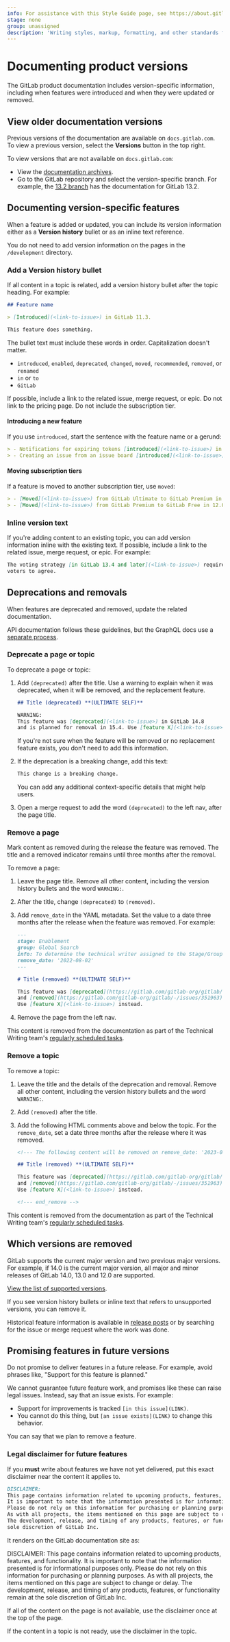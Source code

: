 ```yaml
---
info: For assistance with this Style Guide page, see https://about.gitlab.com/handbook/engineering/ux/technical-writing/#assignments-to-other-projects-and-subjects.
stage: none
group: unassigned
description: 'Writing styles, markup, formatting, and other standards for GitLab Documentation.'
---
```


# Documenting product versions

The GitLab product documentation includes version-specific information,
including when features were introduced and when they were updated or removed.

## View older documentation versions

Previous versions of the documentation are available on `docs.gitlab.com`.
To view a previous version, select the **Versions** button in the top right.

To view versions that are not available on `docs.gitlab.com`:

- View the [documentation archives](https://docs.gitlab.com/archives/).
- Go to the GitLab repository and select the version-specific branch. For example,
  the [13.2 branch](https://gitlab.com/gitlab-org/gitlab/-/tree/13-2-stable-ee/doc) has the
  documentation for GitLab 13.2.

## Documenting version-specific features

When a feature is added or updated, you can include its version information
either as a **Version history** bullet or as an inline text reference.

You do not need to add version information on the pages in the `/development` directory.

### Add a **Version history** bullet

If all content in a topic is related, add a version history bullet after the topic heading.
For example:

```markdown
## Feature name

> [Introduced](<link-to-issue>) in GitLab 11.3.

This feature does something.
```

The bullet text must include these words in order. Capitalization doesn't matter.

- `introduced`, `enabled`, `deprecated`, `changed`, `moved`, `recommended`, `removed`, or `renamed`
- `in` or `to`
- `GitLab`

If possible, include a link to the related issue, merge request, or epic.
Do not link to the pricing page. Do not include the subscription tier.

#### Introducing a new feature

If you use `introduced`, start the sentence with the feature name or a gerund:

```markdown
> - Notifications for expiring tokens [introduced](<link-to-issue>) in GitLab 11.3.
> - Creating an issue from an issue board [introduced](<link-to-issue>) in GitLab 13.1.
```

#### Moving subscription tiers

If a feature is moved to another subscription tier, use `moved`:

```markdown
> - [Moved](<link-to-issue>) from GitLab Ultimate to GitLab Premium in 11.8.
> - [Moved](<link-to-issue>) from GitLab Premium to GitLab Free in 12.0.
```

### Inline version text

If you're adding content to an existing topic, you can add version information
inline with the existing text. If possible, include a link to the related issue,
merge request, or epic. For example:

```markdown
The voting strategy [in GitLab 13.4 and later](<link-to-issue>) requires the primary and secondary
voters to agree.
```

## Deprecations and removals

When features are deprecated and removed, update the related documentation.

API documentation follows these guidelines, but the GraphQL docs use
a [separate process](../api_graphql_styleguide.md#deprecating-fields-arguments-and-enum-values).

### Deprecate a page or topic

To deprecate a page or topic:

1. Add `(deprecated)` after the title. Use a warning to explain when it was deprecated,
   when it will be removed, and the replacement feature.

   ```markdown
   ## Title (deprecated) **(ULTIMATE SELF)**

   WARNING:
   This feature was [deprecated](<link-to-issue>) in GitLab 14.8
   and is planned for removal in 15.4. Use [feature X](<link-to-issue>) instead.
   ```

   If you're not sure when the feature will be removed or no
   replacement feature exists, you don't need to add this information.

1. If the deprecation is a breaking change, add this text:

   ```markdown
   This change is a breaking change.
   ```

   You can add any additional context-specific details that might help users.

1. Open a merge request to add the word `(deprecated)` to the left nav, after the page title.

### Remove a page

Mark content as removed during the release the feature was removed.
The title and a removed indicator remains until three months after the removal.

To remove a page:

1. Leave the page title. Remove all other content, including the version history bullets and the word `WARNING:`.
1. After the title, change `(deprecated)` to `(removed)`.
1. Add `remove_date` in the YAML metadata. Set the value to a date three months after
   the release when the feature was removed. For example:

   ```markdown
   ---
   stage: Enablement
   group: Global Search
   info: To determine the technical writer assigned to the Stage/Group associated with this page, see https://about.gitlab.com/handbook/engineering/ux/technical-writing/#assignments
   remove_date: '2022-08-02'
   ---

   # Title (removed) **(ULTIMATE SELF)**

   This feature was [deprecated](https://gitlab.com/gitlab-org/gitlab/-/issues/351963) in GitLab 14.8
   and [removed](https://gitlab.com/gitlab-org/gitlab/-/issues/351963) in 15.0.
   Use [feature X](<link-to-issue>) instead.
   ```

1. Remove the page from the left nav.

This content is removed from the documentation as part of the Technical Writing team's
[regularly scheduled tasks](https://about.gitlab.com/handbook/engineering/ux/technical-writing/#regularly-scheduled-tasks).

### Remove a topic

To remove a topic:

1. Leave the title and the details of the deprecation and removal. Remove all other content,
   including the version history bullets and the word `WARNING:`.
1. Add `(removed)` after the title.
1. Add the following HTML comments above and below the topic.
   For the `remove_date`, set a date three months after the release where it was removed.

   ```markdown
   <!--- The following content will be removed on remove_date: '2023-08-22' -->
   
   ## Title (removed) **(ULTIMATE SELF)**

   This feature was [deprecated](https://gitlab.com/gitlab-org/gitlab/-/issues/351963) in GitLab 14.8
   and [removed](https://gitlab.com/gitlab-org/gitlab/-/issues/351963) in 15.0.
   Use [feature X](<link-to-issue>) instead.

   <!--- end_remove -->
   ```

This content is removed from the documentation as part of the Technical Writing team's
[regularly scheduled tasks](https://about.gitlab.com/handbook/engineering/ux/technical-writing/#regularly-scheduled-tasks).

## Which versions are removed

GitLab supports the current major version and two previous major versions.
For example, if 14.0 is the current major version, all major and minor releases of
GitLab 14.0, 13.0 and 12.0 are supported.

[View the list of supported versions](https://about.gitlab.com/support/statement-of-support.html#version-support).

If you see version history bullets or inline text that refers to unsupported versions, you can remove it.

Historical feature information is available in [release posts](https://about.gitlab.com/releases/)
or by searching for the issue or merge request where the work was done.

## Promising features in future versions

Do not promise to deliver features in a future release. For example, avoid phrases like,
"Support for this feature is planned."

We cannot guarantee future feature work, and promises
like these can raise legal issues. Instead, say that an issue exists.
For example:

- Support for improvements is tracked `[in this issue](LINK)`.
- You cannot do this thing, but `[an issue exists](LINK)` to change this behavior.

You can say that we plan to remove a feature.

### Legal disclaimer for future features

If you **must** write about features we have not yet delivered, put this exact disclaimer near the content it applies to.

```markdown
DISCLAIMER:
This page contains information related to upcoming products, features, and functionality.
It is important to note that the information presented is for informational purposes only.
Please do not rely on this information for purchasing or planning purposes.
As with all projects, the items mentioned on this page are subject to change or delay.
The development, release, and timing of any products, features, or functionality remain at the
sole discretion of GitLab Inc.
```

It renders on the GitLab documentation site as:

DISCLAIMER:
This page contains information related to upcoming products, features, and functionality.
It is important to note that the information presented is for informational purposes only.
Please do not rely on this information for purchasing or planning purposes.
As with all projects, the items mentioned on this page are subject to change or delay.
The development, release, and timing of any products, features, or functionality remain at the
sole discretion of GitLab Inc.

If all of the content on the page is not available, use the disclaimer once at the top of the page.

If the content in a topic is not ready, use the disclaimer in the topic.
